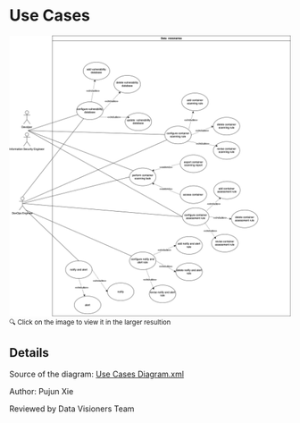 # Use Cases 
<img src="./Use Cases Diagram.svg">
<sup> 🔍 Click on the image to view it in the larger resultion </sup>

## Details

Source of the diagram: <a href="./Use Cases Diagram.xml">Use Cases Diagram.xml</a>

Author: Pujun Xie

Reviewed by Data Visioners Team